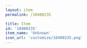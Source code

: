 ```yaml
---
layout: item
permalink: /10400235

title: Item
id: '10400235'
item_name: 'Unknown'
icon_url: 'customize/10400235.png'
---
```

